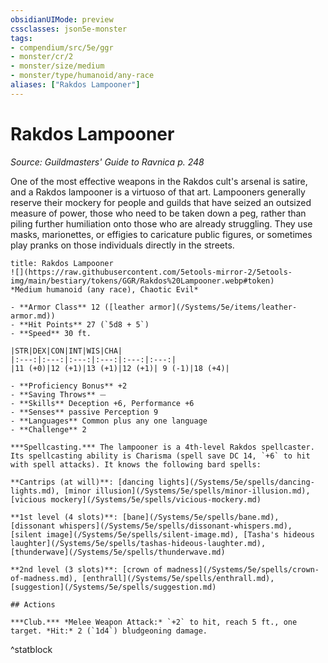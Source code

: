 ```yaml
---
obsidianUIMode: preview
cssclasses: json5e-monster
tags:
- compendium/src/5e/ggr
- monster/cr/2
- monster/size/medium
- monster/type/humanoid/any-race
aliases: ["Rakdos Lampooner"]
---
```

# Rakdos Lampooner
*Source: Guildmasters' Guide to Ravnica p. 248*  

One of the most effective weapons in the Rakdos cult's arsenal is satire, and a Rakdos lampooner is a virtuoso of that art. Lampooners generally reserve their mockery for people and guilds that have seized an outsized measure of power, those who need to be taken down a peg, rather than piling further humiliation onto those who are already struggling. They use masks, marionettes, or effigies to caricature public figures, or sometimes play pranks on those individuals directly in the streets.

```ad-statblock
title: Rakdos Lampooner
![](https://raw.githubusercontent.com/5etools-mirror-2/5etools-img/main/bestiary/tokens/GGR/Rakdos%20Lampooner.webp#token)
*Medium humanoid (any race), Chaotic Evil*

- **Armor Class** 12 ([leather armor](/Systems/5e/items/leather-armor.md))
- **Hit Points** 27 (`5d8 + 5`)
- **Speed** 30 ft.

|STR|DEX|CON|INT|WIS|CHA|
|:---:|:---:|:---:|:---:|:---:|:---:|
|11 (+0)|12 (+1)|13 (+1)|12 (+1)| 9 (-1)|18 (+4)|

- **Proficiency Bonus** +2
- **Saving Throws** ⏤
- **Skills** Deception +6, Performance +6
- **Senses** passive Perception 9
- **Languages** Common plus any one language
- **Challenge** 2

***Spellcasting.*** The lampooner is a 4th-level Rakdos spellcaster. Its spellcasting ability is Charisma (spell save DC 14, `+6` to hit with spell attacks). It knows the following bard spells:

**Cantrips (at will)**: [dancing lights](/Systems/5e/spells/dancing-lights.md), [minor illusion](/Systems/5e/spells/minor-illusion.md), [vicious mockery](/Systems/5e/spells/vicious-mockery.md)

**1st level (4 slots)**: [bane](/Systems/5e/spells/bane.md), [dissonant whispers](/Systems/5e/spells/dissonant-whispers.md), [silent image](/Systems/5e/spells/silent-image.md), [Tasha's hideous laughter](/Systems/5e/spells/tashas-hideous-laughter.md), [thunderwave](/Systems/5e/spells/thunderwave.md)

**2nd level (3 slots)**: [crown of madness](/Systems/5e/spells/crown-of-madness.md), [enthrall](/Systems/5e/spells/enthrall.md), [suggestion](/Systems/5e/spells/suggestion.md)

## Actions

***Club.*** *Melee Weapon Attack:* `+2` to hit, reach 5 ft., one target. *Hit:* 2 (`1d4`) bludgeoning damage.
```
^statblock